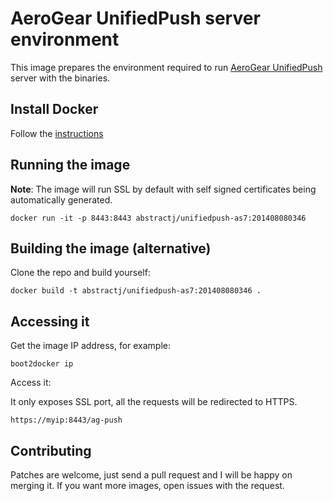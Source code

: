 # AeroGear UnifiedPush server environment

This image prepares the environment required to run [AeroGear UnifiedPush](https://github.com/aerogear/aerogear-unifiedpush-server/) server with the binaries.

## Install Docker

Follow the [instructions](http://docs.docker.com/installation/)

## Running the image

**Note**: The image will run SSL by default with self signed certificates being automatically generated.

`docker run -it -p 8443:8443 abstractj/unifiedpush-as7:201408080346`

## Building the image (alternative)

Clone the repo and build yourself:

`docker build -t abstractj/unifiedpush-as7:201408080346 .`

## Accessing it

Get the image IP address, for example:

`boot2docker ip`

Access it:

It only exposes SSL port, all the requests will be redirected to HTTPS.

`https://myip:8443/ag-push`

## Contributing

Patches are welcome, just send a pull request and I will be happy on merging it. If you want more images, open issues
with the request.
